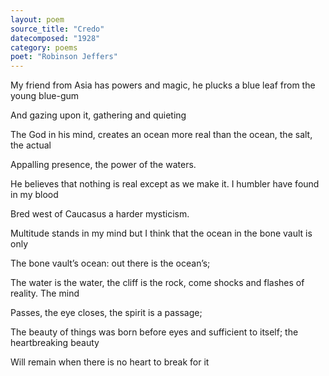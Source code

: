 ```yaml
---
layout: poem
source_title: "Credo"
datecomposed: "1928"
category: poems
poet: "Robinson Jeffers"
---
```

My friend from Asia has powers and magic, he plucks a blue leaf from the young blue-gum

And gazing upon it, gathering and quieting

The God in his mind, creates an ocean more real than the ocean, the salt, the actual

Appalling presence, the power of the waters.

He believes that nothing is real except as we make it. I humbler have found in my blood

Bred west of Caucasus a harder mysticism.

Multitude stands in my mind but I think that the ocean in the bone vault is only

The bone vault’s ocean: out there is the ocean’s;

The water is the water, the cliff is the rock, come shocks and flashes of reality.&nbsp;The mind

Passes, the eye closes, the spirit is a passage;

The beauty of things was born before eyes and sufficient to itself; the heartbreaking beauty

Will remain when there is no heart to break for it
